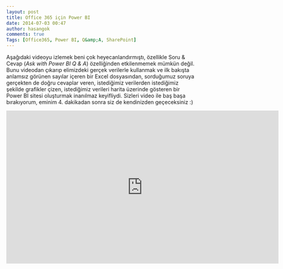 ```yaml
---
layout: post
title: Office 365 için Power BI
date: 2014-07-03 00:47
author: hasangok
comments: true
Tags: [Office365, Power BI, Q&amp;A, SharePoint]
---
```

Aşağıdaki videoyu izlemek beni çok heyecanlandırmıştı, özellikle Soru &amp; Cevap (*Ask with Power BI Q &amp; A*) özelliğinden etkilenmemek mümkün değil. Bunu videodan çıkarıp elimizdeki gerçek verilerle kullanmak ve ilk bakışta anlamsız görünen sayılar içeren bir Excel dosyasından, sorduğumuz soruya gerçekten de doğru cevaplar veren, istediğimiz verilerden istediğimiz şekilde grafikler çizen, istediğimiz verileri harita üzerinde gösteren bir Power BI sitesi oluşturmak inanılmaz keyifliydi. Sizleri video ile baş başa bırakıyorum, eminim 4. dakikadan sonra siz de kendinizden geçeceksiniz :)
<iframe width="720" height="405" src="https://www.youtube.com/embed/NREAMSv5Yhs" frameborder="0" allowfullscreen></iframe>
